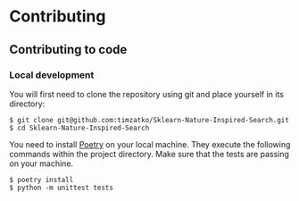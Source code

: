 # Contributing

## Contributing to code

### Local development

You will first need to clone the repository using git and place yourself in its directory:

```shell script
$ git clone git@github.com:timzatko/Sklearn-Nature-Inspired-Search.git
$ cd Sklearn-Nature-Inspired-Search
```

You need to install [Poetry](https://python-poetry.org/docs/#introduction) on your local machine. They execute the following commands within the project directory. Make sure that the tests are passing on your machine. 

```shell script
$ poetry install
$ python -m unittest tests
```
